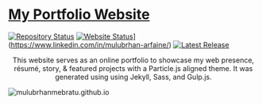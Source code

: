 # <a href="https://github.com/mulubrhanarfaine/mulubrhanmebratu.github.io" target="_blank">My Portfolio Website</a>

[![Repository Status](https://img.shields.io/badge/Repository%20Status-Maintained-dark%20green.svg)](https://github.com/mulubrhanarfaine?tab=repositories)
[![Website Status](https://img.shields.io/badge/Website%20Status-Online-green)](ht)](https://www.linkedin.com/in/mulubrhan-arfaine/)
[![Latest Release](https://img.shields.io/badge/Latest%20Release-13%16December%202022-yellow.svg)](https://github.com/KesetebirhanDelele/KesetebirhanDelele.github.io/commit/master)

 <p align="center">This website serves as an online portfolio to showcase my web presence, résumé, story, & featured projects with a Particle.js aligned theme. It was generated using using Jekyll, Sass, and Gulp.js.</p>

![mulubrhanmebratu.github.io](https://raw.githubusercontent.com/https://github.com/mulubrhanarfaine/mulubrhanmebratu.github.io/My-Portfolio-Website.png)


